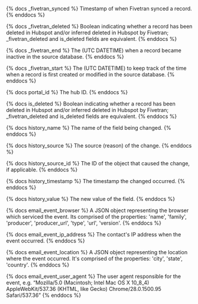 {% docs _fivetran_synced %}
Timestamp of when Fivetran synced a record.
{% enddocs %}

{% docs _fivetran_deleted %}
Boolean indicating whether a record has been deleted in Hubspot and/or inferred deleted in Hubspot by Fivetran; _fivetran_deleted and is_deleted fields are equivalent. 
{% enddocs %}

{% docs _fivetran_end %}
The (UTC DATETIME) when a record became inactive in the source database.
{% enddocs %}

{% docs _fivetran_start %}
The (UTC DATETIME) to keep track of the time when a record is first created or modified in the source database.
{% enddocs %}

{% docs portal_id %}
The hub ID.
{% enddocs %}

{% docs is_deleted %}
Boolean indicating whether a record has been deleted in Hubspot and/or inferred deleted in Hubspot by Fivetran; _fivetran_deleted and is_deleted fields are equivalent.
{% enddocs %}

{% docs history_name %}
The name of the field being changed.
{% enddocs %}

{% docs history_source %}
The source (reason) of the change.
{% enddocs %}

{% docs history_source_id %}
The ID of the object that caused the change, if applicable.
{% enddocs %}

{% docs history_timestamp %}
The timestamp the changed occurred.
{% enddocs %}

{% docs history_value %}
The new value of the field.
{% enddocs %}

{% docs email_event_browser %}
A JSON object representing the browser which serviced the event. Its comprised of the properties: 'name', 'family', 'producer', 'producer_url', 'type', 'url', 'version'.
{% enddocs %}

{% docs email_event_ip_address %}
The contact's IP address when the event occurred.
{% enddocs %}

{% docs email_event_location %}
A JSON object representing the location where the event occurred. It's comprised of the properties: 'city', 'state', 'country'.
{% enddocs %}

{% docs email_event_user_agent %}
The user agent responsible for the event, e.g. “Mozilla/5.0 (Macintosh; Intel Mac OS X 10_8_4) AppleWebKit/537.36 (KHTML, like Gecko) Chrome/28.0.1500.95 Safari/537.36”
{% enddocs %}

